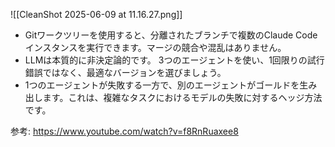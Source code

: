 ![[CleanShot 2025-06-09 at 11.16.27.png]]

- Gitワークツリーを使用すると、分離されたブランチで複数のClaude Codeインスタンスを実行できます。マージの競合や混乱はありません。
- LLMは本質的に非決定論的です。 3つのエージェントを使い、1回限りの試行錯誤ではなく、最適なバージョンを選びましょう。
- 1つのエージェントが失敗する一方で、別のエージェントがゴールドを生み出します。これは、複雑なタスクにおけるモデルの失敗に対するヘッジ方法です。




参考: https://www.youtube.com/watch?v=f8RnRuaxee8